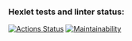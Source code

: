 ### Hexlet tests and linter status:
[![Actions Status](https://github.com/dimmy2000/python-project-lvl1/workflows/hexlet-check/badge.svg)](https://github.com/dimmy2000/python-project-lvl1/actions)
[![Maintainability](https://api.codeclimate.com/v1/badges/a99a88d28ad37a79dbf6/maintainability)](https://codeclimate.com/github/codeclimate/codeclimate/maintainability)
